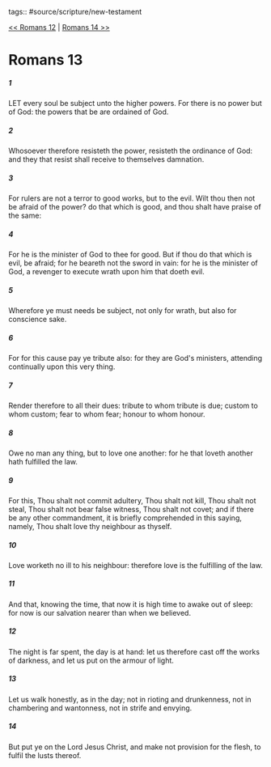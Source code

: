 tags:: #source/scripture/new-testament

[<< Romans 12](source/scripture/new-testament/06_Romans/Romans_12.md) | [Romans 14 >>](source/scripture/new-testament/06_Romans/Romans_14.md)

# Romans 13

##### 1

LET every soul be subject unto the higher powers. For there is no power but of God: the powers that be are ordained of God.

##### 2

Whosoever therefore resisteth the power, resisteth the ordinance of God: and they that resist shall receive to themselves damnation.

##### 3

For rulers are not a terror to good works, but to the evil. Wilt thou then not be afraid of the power? do that which is good, and thou shalt have praise of the same:

##### 4

For he is the minister of God to thee for good. But if thou do that which is evil, be afraid; for he beareth not the sword in vain: for he is the minister of God, a revenger to execute wrath upon him that doeth evil.

##### 5

Wherefore ye must needs be subject, not only for wrath, but also for conscience sake.

##### 6

For for this cause pay ye tribute also: for they are God's ministers, attending continually upon this very thing.

##### 7

Render therefore to all their dues: tribute to whom tribute is due; custom to whom custom; fear to whom fear; honour to whom honour.

##### 8

Owe no man any thing, but to love one another: for he that loveth another hath fulfilled the law.

##### 9

For this, Thou shalt not commit adultery, Thou shalt not kill, Thou shalt not steal, Thou shalt not bear false witness, Thou shalt not covet; and if there be any other commandment, it is briefly comprehended in this saying, namely, Thou shalt love thy neighbour as thyself.

##### 10

Love worketh no ill to his neighbour: therefore love is the fulfilling of the law.

##### 11

And that, knowing the time, that now it is high time to awake out of sleep: for now is our salvation nearer than when we believed.

##### 12

The night is far spent, the day is at hand: let us therefore cast off the works of darkness, and let us put on the armour of light.

##### 13

Let us walk honestly, as in the day; not in rioting and drunkenness, not in chambering and wantonness, not in strife and envying.

##### 14

But put ye on the Lord Jesus Christ, and make not provision for the flesh, to fulfil the lusts thereof.
